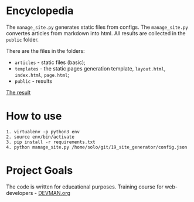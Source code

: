 # Encyclopedia

The ```manage_site.py``` generates static files from configs. The ```manage_site.py``` convertes articles from markdown into html.
All results are collected in the ```public``` folder.

There are the files in the folders:
- ```articles``` - static files (basic);
- ```templates``` - the static pages generation template, `layout.html`, `index.html`, `page.html`;
- ```public``` - results

[The result](https://amsolovyev.github.io/19_site_generator/public/index.html)

# How to use

```
1. virtualenv -p python3 env
2. source env/bin/activate
3. pip install -r requirements.txt
4. python manage_site.py /home/solo/git/19_site_generator/config.json
```

# Project Goals

The code is written for educational purposes. Training course for web-developers - [DEVMAN.org](https://devman.org)
